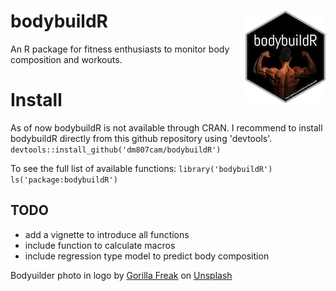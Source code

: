 # bodybuildR <img src="man/figures/logo.png" align="right" />
 An R package for fitness enthusiasts to monitor body composition and workouts.

# Install
As of now bodybuildR is not available through CRAN. 
I recommend to install bodybuildR directly from this github repository using 'devtools'.
```devtools::install_github('dm807cam/bodybuildR')```

To see the full list of available functions:
```library('bodybuildR')```
```ls('package:bodybuildR')```

## TODO
- add a vignette to introduce all functions
- include function to calculate macros
- include regression type model to predict body composition


Bodyuilder photo in logo by <a href="https://unsplash.com/@gorillafreak?utm_source=unsplash&utm_medium=referral&utm_content=creditCopyText">Gorilla Freak</a> on <a href="https://unsplash.com/s/photos/bodybuilding?utm_source=unsplash&utm_medium=referral&utm_content=creditCopyText">Unsplash</a>
  
